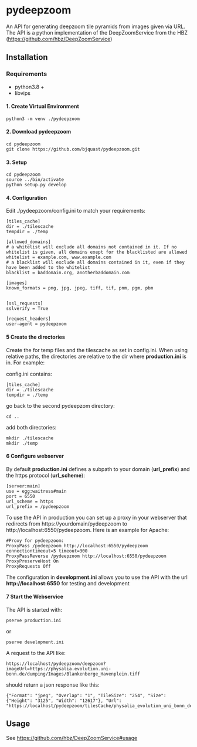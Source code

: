 # pydeepzoom

An API for generating deepzoom tile pyramids from images given via URL. The API is a python implementation of the DeepZoomService from the HBZ (https://github.com/hbz/DeepZoomService)

## Installation

### Requirements

  - python3.8 +
  - libvips

#### 1. Create Virtual Environment

    python3 -m venv ./pydeepzoom

#### 2. Download pydeepzoom

    cd pydeepzoom
    git clone https://github.com/bjquast/pydeepzoom.git

#### 3. Setup

    cd pydeepzoom
    source ../bin/activate
    python setup.py develop
  
#### 4. Configuration

Edit ./pydeepzoom/config.ini to match your requirements:

    [tiles_cache]
    dir = ./tilescache
    tempdir = ./temp
    
    [allowed_domains]
    # a whitelist will exclude all domains not contained in it. If no whitelist is given, all domains exept for the blacklisted are allowed
    whitelist = example.com, www.example.com 
    # a blacklist will exclude all domains contained in it, even if they have been added to the whitelist
    blacklist = baddomain.org, anotherbaddomain.com 
    
    [images]
    known_formats = png, jpg, jpeg, tiff, tif, pnm, pgm, pbm
    
    
    [ssl_requests]
    sslverify = True
    
    [request_headers]
    user-agent = pydeepzoom

#### 5 Create the directories

Create the for temp files and the tilescache as set in config.ini. When using relative paths, the directories are relative to the dir where **production.ini** is in. For example:

config.ini contains:

    [tiles_cache]
    dir = ./tilescache
    tempdir = ./temp
    
go back to the second pydeepzom directory:

    cd ..

add both directories:

    mkdir ./tilescache
    mkdir ./temp

#### 6 Configure webserver

By default **production.ini** defines a subpath to your domain (**url_prefix**) and the https protocol (**url_scheme**):

    [server:main]
    use = egg:waitress#main
    port = 6550
    url_scheme = https
    url_prefix = /pydeepzoom

To use the API in production you can set up a proxy in your webserver that redirects from https://yourdomain/pydeepzoom to http://localhost:6550/pydeepzoom. Here is an example for Apache:

    #Proxy for pydeepzoom:
    ProxyPass /pydeepzoom http://localhost:6550/pydeepzoom connectiontimeout=5 timeout=300
    ProxyPassReverse /pydeepzoom http://localhost:6550/pydeepzoom
    ProxyPreserveHost On
    ProxyRequests Off

The configuration in **development.ini** allows you to use the API with the url **http://localhost:6550** for testing and development

#### 7 Start the Webservice

The API is started with:

    pserve production.ini

or

    pserve development.ini

A request to the API like:

    https://localhost/pydeepzoom/deepzoom?imageUrl=https://physalia.evolution.uni-bonn.de/dumping/Images/Blankenberge_Havenplein.tiff

should return a json response like this:

    {"Format": "jpeg", "Overlap": "1", "TileSize": "254", "Size": {"Height": "3125", "Width": "12617"}, "Url": "https://localhost/pydeepzoom/tilesCache/physalia_evolution_uni_bonn_de_dumping_Images_Blankenberge_Havenplein_tiff_files/"}

## Usage

See https://github.com/hbz/DeepZoomService#usage
    
